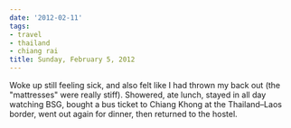 ```yaml
---
date: '2012-02-11'
tags:
- travel
- thailand
- chiang rai
title: Sunday, February 5, 2012
---
```


Woke up still feeling sick, and also felt like I had thrown my back out (the "mattresses" were really stiff). Showered, ate lunch, stayed in all day watching BSG, bought a bus ticket to Chiang Khong at the Thailand–Laos border, went out again for dinner, then returned to the hostel.
